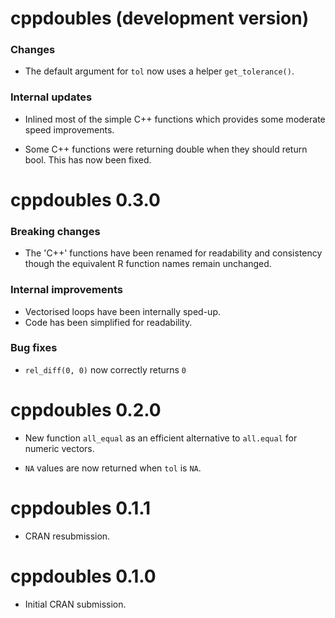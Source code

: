 # cppdoubles (development version)

### Changes

- The default argument for `tol` now uses a helper `get_tolerance()`.

### Internal updates

- Inlined most of the simple C++ functions which provides some moderate
speed improvements.

- Some C++ functions were returning double when they should return bool. This
has now been fixed.

# cppdoubles 0.3.0

### Breaking changes

-   The 'C++' functions have been renamed for readability and consistency though the equivalent R function names remain unchanged.

### Internal improvements

-   Vectorised loops have been internally sped-up.
-   Code has been simplified for readability.

### Bug fixes

-   `rel_diff(0, 0)` now correctly returns `0`

# cppdoubles 0.2.0

-   New function `all_equal` as an efficient alternative to `all.equal` for numeric vectors.

-   `NA` values are now returned when `tol` is `NA`.

# cppdoubles 0.1.1

-   CRAN resubmission.

# cppdoubles 0.1.0

-   Initial CRAN submission.
